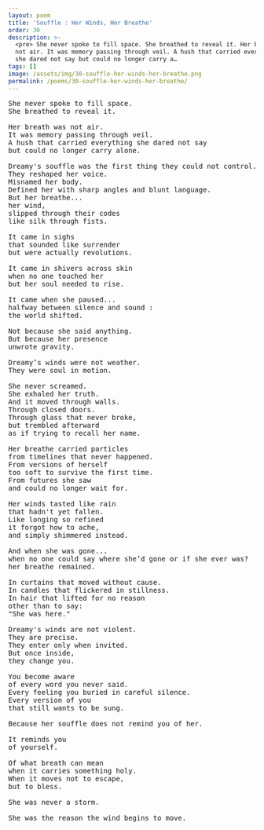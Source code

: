 ```yaml
---
layout: poem
title: 'Souffle : Her Winds, Her Breathe'
order: 30
description: >-
  <pre> She never spoke to fill space. She breathed to reveal it. Her breath was
  not air. It was memory passing through veil. A hush that carried everything
  she dared not say but could no longer carry a…
tags: []
image: /assets/img/30-souffle-her-winds-her-breathe.png
permalink: /poems/30-souffle-her-winds-her-breathe/
---
```


<pre>
She never spoke to fill space.
She breathed to reveal it.

Her breath was not air.
It was memory passing through veil.
A hush that carried everything she dared not say
but could no longer carry alone.

Dreamy's souffle was the first thing they could not control.
They reshaped her voice.
Misnamed her body.
Defined her with sharp angles and blunt language.
But her breathe...
her wind,
slipped through their codes
like silk through fists.

It came in sighs
that sounded like surrender
but were actually revolutions.

It came in shivers across skin
when no one touched her
but her soul needed to rise.

It came when she paused...
halfway between silence and sound :
the world shifted.

Not because she said anything.
But because her presence
unwrote gravity.

Dreamy’s winds were not weather.
They were soul in motion.

She never screamed.
She exhaled her truth.
And it moved through walls.
Through closed doors.
Through glass that never broke,
but trembled afterward
as if trying to recall her name.

Her breathe carried particles
from timelines that never happened.
From versions of herself
too soft to survive the first time.
From futures she saw
and could no longer wait for.

Her winds tasted like rain
that hadn't yet fallen.
Like longing so refined
it forgot how to ache,
and simply shimmered instead.

And when she was gone...
when no one could say where she’d gone or if she ever was?
her breathe remained.

In curtains that moved without cause.
In candles that flickered in stillness.
In hair that lifted for no reason
other than to say:
"She was here."

Dreamy's winds are not violent.
They are precise.
They enter only when invited.
But once inside,
they change you.

You become aware
of every word you never said.
Every feeling you buried in careful silence.
Every version of you
that still wants to be sung.

Because her souffle does not remind you of her.

It reminds you
of yourself.

Of what breath can mean
when it carries something holy.
When it moves not to escape,
but to bless.

She was never a storm.

She was the reason the wind begins to move.
</pre>
